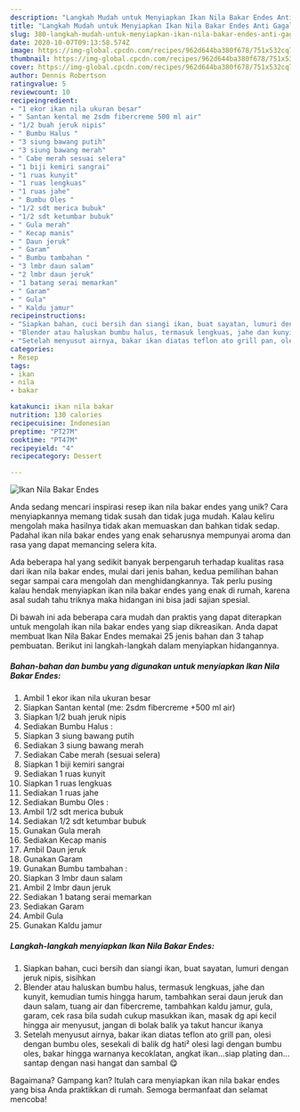 ```yaml
---
description: "Langkah Mudah untuk Menyiapkan Ikan Nila Bakar Endes Anti Gagal"
title: "Langkah Mudah untuk Menyiapkan Ikan Nila Bakar Endes Anti Gagal"
slug: 380-langkah-mudah-untuk-menyiapkan-ikan-nila-bakar-endes-anti-gagal
date: 2020-10-07T09:13:58.574Z
image: https://img-global.cpcdn.com/recipes/962d644ba380f678/751x532cq70/ikan-nila-bakar-endes-foto-resep-utama.jpg
thumbnail: https://img-global.cpcdn.com/recipes/962d644ba380f678/751x532cq70/ikan-nila-bakar-endes-foto-resep-utama.jpg
cover: https://img-global.cpcdn.com/recipes/962d644ba380f678/751x532cq70/ikan-nila-bakar-endes-foto-resep-utama.jpg
author: Dennis Robertson
ratingvalue: 5
reviewcount: 10
recipeingredient:
- "1 ekor ikan nila ukuran besar"
- " Santan kental me 2sdm fibercreme 500 ml air"
- "1/2 buah jeruk nipis"
- " Bumbu Halus "
- "3 siung bawang putih"
- "3 siung bawang merah"
- " Cabe merah sesuai selera"
- "1 biji kemiri sangrai"
- "1 ruas kunyit"
- "1 ruas lengkuas"
- "1 ruas jahe"
- " Bumbu Oles "
- "1/2 sdt merica bubuk"
- "1/2 sdt ketumbar bubuk"
- " Gula merah"
- " Kecap manis"
- " Daun jeruk"
- " Garam"
- " Bumbu tambahan "
- "3 lmbr daun salam"
- "2 lmbr daun jeruk"
- "1 batang serai memarkan"
- " Garam"
- " Gula"
- " Kaldu jamur"
recipeinstructions:
- "Siapkan bahan, cuci bersih dan siangi ikan, buat sayatan, lumuri dengan jeruk nipis, sisihkan"
- "Blender atau haluskan bumbu halus, termasuk lengkuas, jahe dan kunyit, kemudian tumis hingga harum, tambahkan serai daun jeruk dan daun salam, tuang air dan fibercreme, tambahkan kaldu jamur, gula, garam, cek rasa bila sudah cukup masukkan ikan, masak dg api kecil hingga air menyusut, jangan di bolak balik ya takut hancur ikanya"
- "Setelah menyusut airnya, bakar ikan diatas teflon ato grill pan, olesi dengan bumbu oles, sesekali di balik dg hati² olesi lagi dengan bumbu oles, bakar hingga warnanya kecoklatan, angkat ikan...siap plating dan... santap dengan nasi hangat dan sambal 😋"
categories:
- Resep
tags:
- ikan
- nila
- bakar

katakunci: ikan nila bakar 
nutrition: 130 calories
recipecuisine: Indonesian
preptime: "PT27M"
cooktime: "PT47M"
recipeyield: "4"
recipecategory: Dessert

---
```



![Ikan Nila Bakar Endes](https://img-global.cpcdn.com/recipes/962d644ba380f678/751x532cq70/ikan-nila-bakar-endes-foto-resep-utama.jpg)

Anda sedang mencari inspirasi resep ikan nila bakar endes yang unik? Cara menyiapkannya memang tidak susah dan tidak juga mudah. Kalau keliru mengolah maka hasilnya tidak akan memuaskan dan bahkan tidak sedap. Padahal ikan nila bakar endes yang enak seharusnya mempunyai aroma dan rasa yang dapat memancing selera kita.



Ada beberapa hal yang sedikit banyak berpengaruh terhadap kualitas rasa dari ikan nila bakar endes, mulai dari jenis bahan, kedua pemilihan bahan segar sampai cara mengolah dan menghidangkannya. Tak perlu pusing kalau hendak menyiapkan ikan nila bakar endes yang enak di rumah, karena asal sudah tahu triknya maka hidangan ini bisa jadi sajian spesial.


Di bawah ini ada beberapa cara mudah dan praktis yang dapat diterapkan untuk mengolah ikan nila bakar endes yang siap dikreasikan. Anda dapat membuat Ikan Nila Bakar Endes memakai 25 jenis bahan dan 3 tahap pembuatan. Berikut ini langkah-langkah dalam menyiapkan hidangannya.

<!--inarticleads1-->

##### Bahan-bahan dan bumbu yang digunakan untuk menyiapkan Ikan Nila Bakar Endes:

1. Ambil 1 ekor ikan nila ukuran besar
1. Siapkan  Santan kental (me: 2sdm fibercreme +500 ml air)
1. Siapkan 1/2 buah jeruk nipis
1. Sediakan  Bumbu Halus :
1. Siapkan 3 siung bawang putih
1. Sediakan 3 siung bawang merah
1. Sediakan  Cabe merah (sesuai selera)
1. Siapkan 1 biji kemiri sangrai
1. Sediakan 1 ruas kunyit
1. Siapkan 1 ruas lengkuas
1. Sediakan 1 ruas jahe
1. Sediakan  Bumbu Oles :
1. Ambil 1/2 sdt merica bubuk
1. Sediakan 1/2 sdt ketumbar bubuk
1. Gunakan  Gula merah
1. Sediakan  Kecap manis
1. Ambil  Daun jeruk
1. Gunakan  Garam
1. Gunakan  Bumbu tambahan :
1. Siapkan 3 lmbr daun salam
1. Ambil 2 lmbr daun jeruk
1. Sediakan 1 batang serai memarkan
1. Sediakan  Garam
1. Ambil  Gula
1. Gunakan  Kaldu jamur




<!--inarticleads2-->

##### Langkah-langkah menyiapkan Ikan Nila Bakar Endes:

1. Siapkan bahan, cuci bersih dan siangi ikan, buat sayatan, lumuri dengan jeruk nipis, sisihkan
1. Blender atau haluskan bumbu halus, termasuk lengkuas, jahe dan kunyit, kemudian tumis hingga harum, tambahkan serai daun jeruk dan daun salam, tuang air dan fibercreme, tambahkan kaldu jamur, gula, garam, cek rasa bila sudah cukup masukkan ikan, masak dg api kecil hingga air menyusut, jangan di bolak balik ya takut hancur ikanya
1. Setelah menyusut airnya, bakar ikan diatas teflon ato grill pan, olesi dengan bumbu oles, sesekali di balik dg hati² olesi lagi dengan bumbu oles, bakar hingga warnanya kecoklatan, angkat ikan...siap plating dan... santap dengan nasi hangat dan sambal 😋




Bagaimana? Gampang kan? Itulah cara menyiapkan ikan nila bakar endes yang bisa Anda praktikkan di rumah. Semoga bermanfaat dan selamat mencoba!
